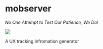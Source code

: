 mobserver
========

<i>No One Attempt to Test Our Patience, We Do!</i>

<img src="http://nmcaptures.co.uk/wp-content/uploads/2012/08/Untitled-r2-423x600.png"/>

A UX tracking infromation generator
